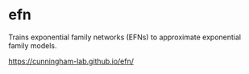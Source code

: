 # efn
Trains exponential family networks (EFNs) to approximate exponential family models.

https://cunningham-lab.github.io/efn/
